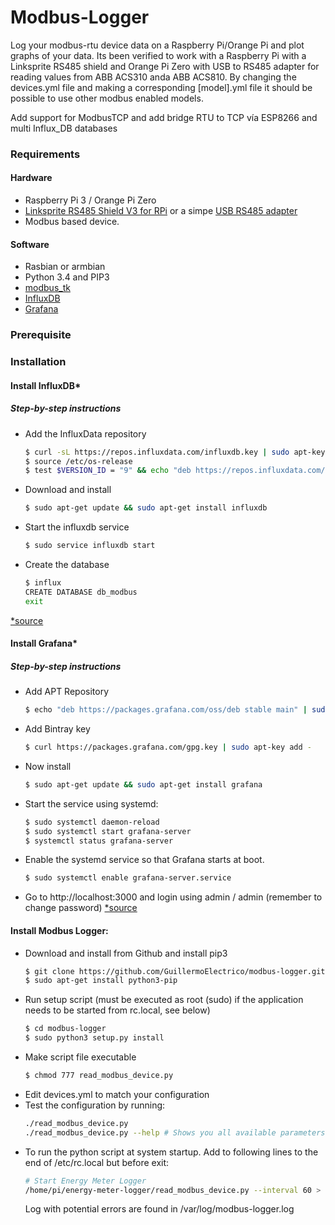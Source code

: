 # Modbus-Logger
Log your modbus-rtu device data on a Raspberry Pi/Orange Pi and plot graphs of your data.
Its been verified to work with a Raspberry Pi with a Linksprite RS485 shield and Orange Pi Zero with USB to RS485 adapter for reading values from ABB ACS310 anda ABB ACS810. By changing the devices.yml file and making a corresponding [model].yml file it should be possible to use other modbus enabled models.

Add support for ModbusTCP and add bridge RTU to TCP vía ESP8266 and multi Influx_DB databases

### Requirements

#### Hardware

* Raspberry Pi 3 / Orange Pi Zero
* [Linksprite RS485 Shield V3 for RPi](http://linksprite.com/wiki/index.php5?title=RS485/GPIO_Shield_for_Raspberry_Pi_V3.0) or a simpe [USB RS485 adapter](https://es.aliexpress.com/item/HOT-SALE-2pcs-lot-USB-to-RS485-485-Converter-Adapter-Support-Win7-XP-Vista-Linux-Mac/1699271296.html)
* Modbus based device.

#### Software

* Rasbian or armbian
* Python 3.4 and PIP3
* [modbus_tk](https://github.com/ljean/modbus-tk)
* [InfluxDB](https://docs.influxdata.com/influxdb/v1.3/)
* [Grafana](http://docs.grafana.org/)

### Prerequisite

### Installation
#### Install InfluxDB*

##### Step-by-step instructions
* Add the InfluxData repository
    ```sh
    $ curl -sL https://repos.influxdata.com/influxdb.key | sudo apt-key add -
    $ source /etc/os-release
    $ test $VERSION_ID = "9" && echo "deb https://repos.influxdata.com/debian stretch stable" | sudo tee /etc/apt/sources.list.d/influxdb.list
    ```
* Download and install
    ```sh
    $ sudo apt-get update && sudo apt-get install influxdb
    ```
* Start the influxdb service
    ```sh
    $ sudo service influxdb start
    ```
* Create the database
    ```sh
    $ influx
    CREATE DATABASE db_modbus
    exit
    ```
[*source](https://docs.influxdata.com/influxdb/v1.3/introduction/installation/)

#### Install Grafana*

##### Step-by-step instructions
* Add APT Repository
    ```sh
    $ echo "deb https://packages.grafana.com/oss/deb stable main" | sudo tee -a /etc/apt/sources.list.d/grafana.list
    ```
* Add Bintray key
    ```sh
    $ curl https://packages.grafana.com/gpg.key | sudo apt-key add -
    ```
* Now install
    ```sh
    $ sudo apt-get update && sudo apt-get install grafana
    ```
* Start the service using systemd:
    ```sh
    $ sudo systemctl daemon-reload
    $ sudo systemctl start grafana-server
    $ systemctl status grafana-server
    ```
* Enable the systemd service so that Grafana starts at boot.
    ```sh
    $ sudo systemctl enable grafana-server.service
    ```
* Go to http://localhost:3000 and login using admin / admin (remember to change password)
[*source](http://docs.grafana.org/installation/debian/)

#### Install Modbus Logger:
* Download and install from Github and install pip3
    ```sh
    $ git clone https://github.com/GuillermoElectrico/modbus-logger.git
	$ sudo apt-get install python3-pip
    ```
* Run setup script (must be executed as root (sudo) if the application needs to be started from rc.local, see below)
    ```sh
    $ cd modbus-logger
    $ sudo python3 setup.py install
    ```    
* Make script file executable
    ```sh
    $ chmod 777 read_modbus_device.py
    ```
* Edit devices.yml to match your configuration
* Test the configuration by running:
    ```sh
    ./read_modbus_device.py
    ./read_modbus_device.py --help # Shows you all available parameters
    ```
* To run the python script at system startup. Add to following lines to the end of /etc/rc.local but before exit:
    ```sh
    # Start Energy Meter Logger
    /home/pi/energy-meter-logger/read_modbus_device.py --interval 60 > /var/log/modbus-logger.log &
    ```
    Log with potential errors are found in /var/log/modbus-logger.log
